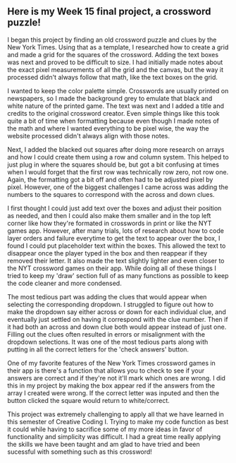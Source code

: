 ## Here is my Week 15 final project, a crossword puzzle!

I began this project by finding an old crossword puzzle and clues by the New York Times. 
Using that as a template, I researched how to create a grid and made a grid for the squares of
the crossword. Adding the text boxes was next and proved to be difficult to size. I had initially 
made notes about the exact pixel measurements of all the grid and the canvas, but the way it 
processed didn't always follow that math, like the text boxes on the grid.

I wanted to keep the color palette simple. Crosswords are usually printed on newspapers, so I 
made the background grey to emulate that black and white nature of the printed game. The text
was next and I added a title and credits to the original crossword creator. Even simple things 
like this took quite a bit of time when formatting because even though I made notes of the math
and where I wanted everything to be pixel wise, the way the website processed didn't always align
with those notes. 

Next, I added the blacked out squares after doing more research on arrays and how I could create 
them using a row and column system. This helped to just plug in where the squares should be, but 
got a bit confusing at times when I would forget that the first row was technically row zero, not row 
one. Again, the formatting got a bit off and often had to be adjusted pixel by pixel. However, one of
the biggest challenges I came across was adding the numbers to the squares to correspond with the 
across and down clues. 

I first thought I could just add text over the boxes and adjust their position as needed, and then
I could also make them smaller and in the top left corner like how they're formated in crosswords in
print or like the NYT games app. However, after many trials, lots of research about how to code layer 
orders and failure everytime to get the text to appear over the box, I found I could put placeholder 
text within the boxes. This allowed the text to disappear once the player typed in the box and then 
reappear if they removed their letter. It also made the text slightly lighter and even closer to the 
NYT crossword games on their app. While doing all of these things I tried to keep my 'draw' section 
full of as many functions as possible to keep the code cleaner and more condensed. 

The most tedious part was adding the clues that would appear when selecting the corresponding dropdown.
I struggled to figure out how to make the dropdown say either across or down for each individual clue,
and eventually just settled on having it correspond with the clue number. Then if it had both an
across and down clue both would appear instead of just one. Filling out the clues often resulted in 
errors or misalignment with the dropdown selections. It was one of the most tedious parts along with 
putting in all the correct letters for the 'check answers' button.

One of my favorite features of the New York Times crossword games in their app is there's a function
that allows you to check to see if your answers are correct and if they're not it'll mark which ones
are wrong. I did this in my project by making the box appear red if the answers from the array I 
created were wrong. If the correct letter was inputed and then the button clicked the square would 
return to white/correct. 

This project was extremely challenging to apply all that we have learned in this semester of Creative
Coding I. Trying to make my code function as best it could while having to sacrifice some of my more 
ideas in favor of functionality and simplicity was difficult. I had a great time really applying the
skills we have been taught and am glad to have tried and been sucessful with something such as this 
crossword!
